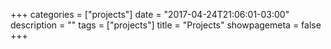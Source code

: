 +++
categories = ["projects"]
date = "2017-04-24T21:06:01-03:00"
description = ""
tags = ["projects"]
title = "Projects"
showpagemeta = false
+++

